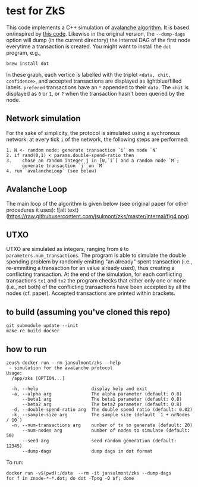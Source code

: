 # test for ZkS

This code implements a C++ simulation of [avalanche algorithm](https://ipfs.io/ipfs/QmUy4jh5mGNZvLkjies1RWM4YuvJh5o2FYopNPVYwrRVGV).
It is based on/inspired by [this code](https://github.com/thschroeter/avalanche).
Likewise in the original version, the `--dump-dags` option will dump (in the current directory) the internal DAG of the first node everytime a transaction is created. You might want to install the `dot` program, e.g.,
```
brew install dot
```
In these graph, each vertice is labelled with the triplet `<data, chit, confidence>`, and accepted transactions are displayed as lightblue/filled labels. `prefered` transactions have an `*` appended to their `data`. The `chit` is displayed as `0` or `1`, or `?` when the transaction hasn't been queried by the node.

## Network simulation
For the sake of simplicity, the protocol is simulated using a sychronous network: at every tick `i` of the network, the following steps are performed:
```
1. N <- random node; generate transaction `i` on node `N`
2. if rand(0,1) < params.double-spend-ratio then
3.    chose an random integer j in [0,`i`[ and a random node `M`;
      generate transaction `j` on `M`
4. run `avalancheLoop` (see below)
```

## Avalanche Loop
The main loop of the algorithm is given below (see original paper for other procedures it uses):
![alt text)(https://raw.githubusercontent.com/jsulmont/zks/master/internal/fig4.png)

## UTXO
UTXO are simulated as integers, ranging from `0` to `parameters.num_transactions`.
The program is able to simulate the double spending problem by randomly emitting "an already" spent transaction (i.e., re-emmiting a transaction for an value already used), thus creating a conflicting transaction. At the end of the simulation, for each conflicting transactions `tx1` and `tx2` the program checks that either only one or none (i.e., not both) of the conflicting transactions have been accepted by all the nodes (cf. paper). Accepted transactions are printed within brackets.



## to build (assuming you've cloned this repo)
```
git submodule update --init
make re build docker
```

## how to run
```
zeus% docker run --rm jansulmont/zks --help
 - simulation for the avalanche protocol
Usage:
  /app/zks [OPTION...]

  -h, --help                    display help and exit
  -a, --alpha arg               The alpha parameter (default: 0.8)
      --beta1 arg               The beta1 parameter (default: 0.8)
      --beta2 arg               The beta2 parameter (default: 0.8)
  -d, --double-spend-ratio arg  The double spend ratio (default: 0.02)
  -k, --sample-size arg         The sample size (default `1 + nrNodes / 10`)
  -n, --num-transactions arg    nunber of tx to generate (default: 20)
      --num-nodes arg           number of nodes to simulate (default: 50)
      --seed arg                seed random generation (default: 12345)
      --dump-dags               dump dags in dot format

```
To run:
```
docker run -v$(pwd):/data  --rm -it jansulmont/zks --dump-dags
for f in znode-*-*.dot; do dot -Tpng -O $f; done
```


